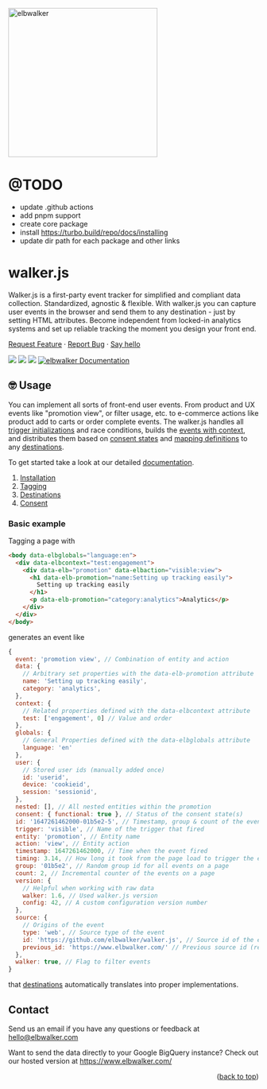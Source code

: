 <p align="left">
  <a href="https://elbwalker.com">
    <img title="elbwalker" src='https://www.elbwalker.com/elbwalker.png' width="300px"/>
  </a>
</p>

# @TODO
- update .github actions
- add pnpm support
- create core package
- install https://turbo.build/repo/docs/installing
- update dir path for each package and other links

# walker.js

Walker.js is a first-party event tracker for simplified and compliant data collection. Standardized, agnostic & flexible. With walker.js you can capture user events in the browser and send them to any destination - just by setting HTML attributes. Become independent from locked-in analytics systems and set up reliable tracking the moment you design your front end.

[Request Feature](https://github.com/elbwalker/walker.js/issues/new) · [Report Bug](https://github.com/elbwalker/walker.js/issues/new) · [Say hello](https://calendly.com/elb-alexander/30min)

<div align="left">
  <img src="https://img.shields.io/github/license/elbwalker/walker.js" />
  <img src="https://img.shields.io/github/languages/top/elbwalker/walker.js" />
  <img src="https://img.shields.io/github/size/elbwalker/walker.js/dist/walker.js" />
  <a href="https://docs.elbwalker.com/"><img src="https://img.shields.io/badge/docs-docs.elbwalker.com-yellow" alt="elbwalker Documentation"></a>
</div>

## 🤓 Usage

You can implement all sorts of front-end user events. From product and UX events like "promotion view", or filter usage, etc. to e-commerce actions like product add to carts or order complete events. The walker.js handles all [trigger initializations](https://docs.elbwalker.com/tagging/available-triggers) and race conditions, builds the [events with context](https://docs.elbwalker.com/tagging/basics), and distributes them based on [consent states](https://docs.elbwalker.com/privacy/consent) and [mapping definitions](https://docs.elbwalker.com/destinations/basics#mapping) to any [destinations](https://docs.elbwalker.com/destinations/details).

To get started take a look at our detailed [documentation](https://docs.elbwalker.com/).

1. [Installation](https://docs.elbwalker.com/getting-started/installation)
2. [Tagging](https://docs.elbwalker.com/tagging/basics)
3. [Destinations](https://docs.elbwalker.com/destinations/basics)
4. [Consent](https://docs.elbwalker.com/privacy/consent)

### Basic example

Tagging a page with

```html
<body data-elbglobals="language:en">
  <div data-elbcontext="test:engagement">
    <div data-elb="promotion" data-elbaction="visible:view">
      <h1 data-elb-promotion="name:Setting up tracking easily">
        Setting up tracking easily
      </h1>
      <p data-elb-promotion="category:analytics">Analytics</p>
    </div>
  </div>
</body>
```

generates an event like

```js
{
  event: 'promotion view', // Combination of entity and action
  data: {
    // Arbitrary set properties with the data-elb-promotion attribute
    name: 'Setting up tracking easily',
    category: 'analytics',
  },
  context: {
    // Related properties defined with the data-elbcontext attribute
    test: ['engagement', 0] // Value and order
  },
  globals: {
    // General Properties defined with the data-elbglobals attribute
    language: 'en'
  },
  user: {
    // Stored user ids (manually added once)
    id: 'userid',
    device: 'cookieid',
    session: 'sessionid',
  },
  nested: [], // All nested entities within the promotion
  consent: { functional: true }, // Status of the consent state(s)
  id: '1647261462000-01b5e2-5', // Timestamp, group & count of the event
  trigger: 'visible', // Name of the trigger that fired
  entity: 'promotion', // Entity name
  action: 'view', // Entity action
  timestamp: 1647261462000, // Time when the event fired
  timing: 3.14, // How long it took from the page load to trigger the event
  group: '01b5e2', // Random group id for all events on a page
  count: 2, // Incremental counter of the events on a page
  version: {
    // Helpful when working with raw data
    walker: 1.6, // Used walker.js version
    config: 42, // A custom configuration version number
  },
  source: {
    // Origins of the event
    type: 'web', // Source type of the event
    id: 'https://github.com/elbwalker/walker.js', // Source id of the event's origin (url)
    previous_id: 'https://www.elbwalker.com/' // Previous source id (referrer)
  },
  walker: true, // Flag to filter events
}
```

that [destinations](https://docs.elbwalker.com/destinations/details) automatically translates into proper implementations.

## Contact

Send us an email if you have any questions or feedback at hello@elbwalker.com

Want to send the data directly to your Google BigQuery instance? Check out our hosted version at https://www.elbwalker.com/

<p align="right">(<a href="#top">back to top</a>)</p>
